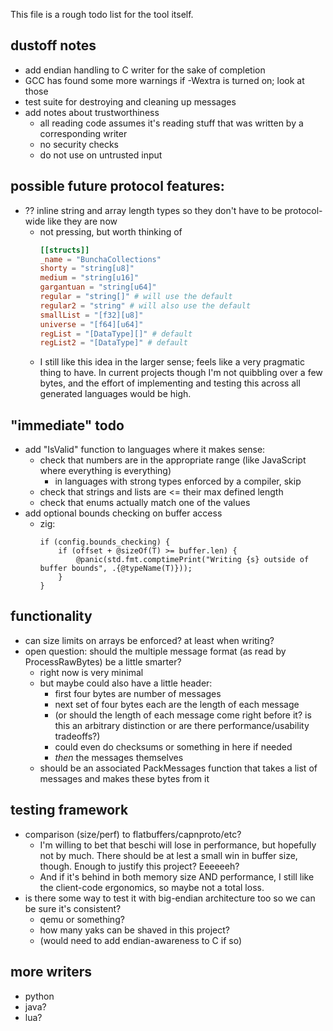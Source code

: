 This file is a rough todo list for the tool itself.

## dustoff notes
- add endian handling to C writer for the sake of completion
- GCC has found some more warnings if -Wextra is turned on; look at those
- test suite for destroying and cleaning up messages
- add notes about trustworthiness
  - all reading code assumes it's reading stuff that was written by a corresponding writer
  - no security checks
  - do not use on untrusted input

## possible future protocol features:
- ?? inline string and array length types so they don't have to be protocol-wide like they are now
    - not pressing, but worth thinking of
        ```toml
        [[structs]]
        _name = "BunchaCollections"
        shorty = "string[u8]"
        medium = "string[u16]"
        gargantuan = "string[u64]"
        regular = "string[]" # will use the default
        regular2 = "string" # will also use the default
        smallList = "[f32][u8]"
        universe = "[f64][u64]"
        regList = "[DataType][]" # default
        regList2 = "[DataType]" # default
        ```
    - I still like this idea in the larger sense; feels like a very pragmatic thing to have. In current projects though I'm not quibbling over a few bytes, and the effort of implementing and testing this across all generated languages would be high.

## "immediate" todo
- add "IsValid" function to languages where it makes sense:
    - check that numbers are in the appropriate range (like JavaScript where everything is everything)
        - in languages with strong types enforced by a compiler, skip
    - check that strings and lists are <= their max defined length
    - check that enums actually match one of the values
- add optional bounds checking on buffer access
  - zig: 
    ```zig
    if (config.bounds_checking) {
        if (offset + @sizeOf(T) >= buffer.len) {
            @panic(std.fmt.comptimePrint("Writing {s} outside of buffer bounds", .{@typeName(T)}));
        }
    }
    ```

## functionality
- can size limits on arrays be enforced? at least when writing?
- open question: should the multiple message format (as read by ProcessRawBytes) be a little smarter?
    - right now is very minimal
    - but maybe could also have a little header: 
        - first four bytes are number of messages
        - next set of four bytes each are the length of each message
        - (or should the length of each message come right before it? is this an arbitrary distinction or are there performance/usability tradeoffs?)
        - could even do checksums or something in here if needed
        - *then* the messages themselves
    - should be an associated PackMessages function that takes a list of messages and makes these bytes from it

## testing framework
  - comparison (size/perf) to flatbuffers/capnproto/etc?
      - I'm willing to bet that beschi will lose in performance, but hopefully not by much. There should be at lest a small win in buffer size, though. Enough to justify this project? Eeeeeeh? 
      - And if it's behind in both memory size AND performance, I still like the client-code ergonomics, so maybe not a total loss. 
  - is there some way to test it with big-endian architecture too so we can be sure it's consistent? 
      - qemu or something?
      - how many yaks can be shaved in this project?
      - (would need to add endian-awareness to C if so)

## more writers
* python
* java?
* lua?
